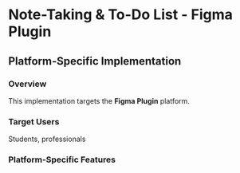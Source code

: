# Note-Taking & To-Do List - Figma Plugin

## Platform-Specific Implementation

### Overview
This implementation targets the **Figma Plugin** platform.

### Target Users
Students, professionals

### Platform-Specific Features
